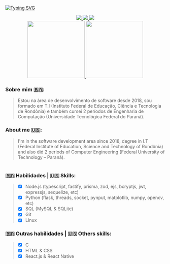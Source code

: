 [![Typing SVG](https://readme-typing-svg.herokuapp.com?font=SF+Pro&size=32&duration=4000&pause=2000&color=9A9A9A&center=true&vCenter=true&width=1012&lines=Hey%2C+welcome+to+my+profile!;Luis+Gonzaga+-+Full+Stack+Developer)](https://git.io/typing-svg)
<div align="center">
  <a href="https://t.me/n0_cl1ck"><img src="https://img.shields.io/badge/Telegram-2CA5E0?style=for-the-badge&logo=telegram&logoColor=white" /> </a>
  <a href="https://instagram.com/lu1s.gonz"><img src="https://img.shields.io/badge/Instagram-E4405F?style=for-the-badge&logo=instagram&logoColor=white" /> </a> 
  <a href="https://discordapp.com/users/515730867172278273"><img src="https://img.shields.io/badge/Discord-7289DA?style=for-the-badge&logo=discord&logoColor=white" /> </a>
</div>
<div align="center">
  <a href="https://github.com/N0-CL1CK">
    <img height="180em" src="https://github-readme-stats.vercel.app/api?username=N0-CL1CK&show_icons=true&theme=dark&include_all_commits=true&count_private=true"/>
    <img height="180em" src="https://github-readme-stats.vercel.app/api/top-langs/?username=N0-CL1CK&layout=compact&langs_count=7&theme=dark"/>
  </a>
</div>

### Sobre mim 🇧🇷:
> Estou na área de desenvolvimento de software desde 2018, sou formado em T.I (Instituto Federal de Educação, Ciência e Tecnologia de Rondônia) e também cursei 2 períodos de Engenharia de Computação (Universidade Tecnológica Federal do Paraná).
>
### About me 🇺🇸:
> I'm in the software development area since 2018, degree in I.T (Federal Institute of Education, Science and Technology of Rondônia) and also did 2 periods of Computer Engineering (Federal University of Technology – Paraná).
> 
#
### 🇧🇷 Habilidades | 🇺🇸 Skills:
> - [X] Node.js (typescript, fastify, prisma, zod, ejs, bcryptjs, jwt, expressjs, sequelize, etc)
> - [X] Python (flask, threads, socket, pynput, matplotlib, numpy, opencv, etc)
> - [X] SQL (MySQL & SQLite)
> - [X] Git
> - [X] Linux
>
### 🇧🇷 Outras habilidades | 🇺🇸 Others skills:
> - [X] C
> - [X] HTML & CSS
> - [X] React.js & React Native
